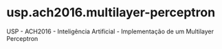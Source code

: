 # usp.ach2016.multilayer-perceptron
USP - ACH2016 - Inteligência Artificial - Implementação de um Multilayer Perceptron
